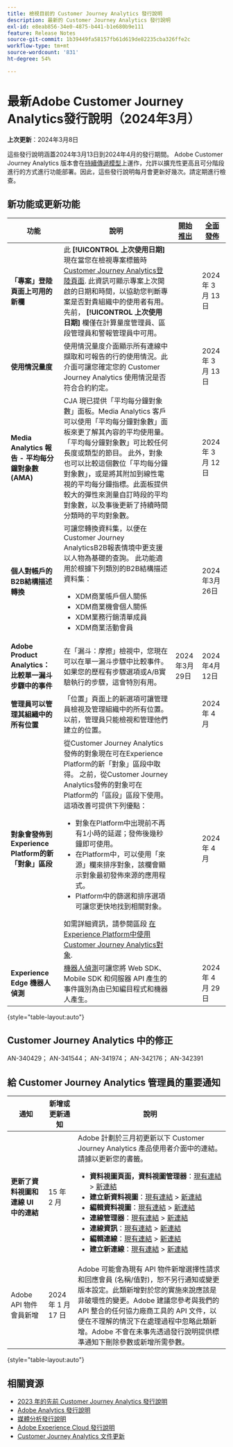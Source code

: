 ```yaml
---
title: 檢視目前的 Customer Journey Analytics 發行說明
description: 最新的 Customer Journey Analytics 發行說明
exl-id: e8eab856-34e0-4875-b441-b1e680b9e111
feature: Release Notes
source-git-commit: 1b39449fa58157fb61d619de82235cba326ffe2c
workflow-type: tm+mt
source-wordcount: '831'
ht-degree: 54%

---
```


# 最新Adobe Customer Journey Analytics發行說明（2024年3月）

**上次更新**：2024年3月8日

這些發行說明涵蓋2024年3月13日到2024年4月的發行期間。 Adobe Customer Journey Analytics 版本會在[持續傳遞模型](releases.md)上運作，允許以擴充性更高且可分階段進行的方式進行功能部署。因此，這些發行說明每月會更新好幾次。請定期進行檢查。

## 新功能或更新功能

| 功能 | 說明 | [開始推出](releases.md) | [全面發佈](releases.md) |
| ----------- | ---------- | ------- | ---- |
| **「專案」登陸頁面上可用的新欄** | 此 **[!UICONTROL 上次使用日期]** 現在當您在檢視專案標籤時 [Customer Journey Analytics登陸頁面](https://experienceleague.adobe.com/docs/analytics-platform/using/cja-overview/landing.html). 此資訊可顯示專案上次開啟的日期和時間，以協助您判斷專案是否對貴組織中的使用者有用。 先前， **[!UICONTROL 上次使用日期]** 欄僅在計算量度管理員、區段管理員和警報管理員中可用。 |  | 2024 年 3 月 13 日 |
| **使用情況量度** | 使用情況量度介面顯示所有連線中擷取和可報告的行的使用情況。此介面可讓您確定您的 Customer Journey Analytics 使用情況是否符合合約約定。 |  | 2024 年 3 月 13 日 |
| **Media Analytics 報告 - 平均每分鐘對象數 (AMA)** | CJA 現已提供「平均每分鐘對象數」面板。Media Analytics 客戶可以使用「平均每分鐘對象數」面板來更了解其內容的平均使用量。「平均每分鐘對象數」可比較任何長度或類型的節目。 此外，對象也可以比較這個數位「平均每分鐘對象數」，或是將其附加到線性電視的平均每分鐘指標。此面板提供較大的彈性來測量自訂時段的平均對象數，以及事後更新了持續時間分類時的平均對象數。 |  | 2024 年 3 月 12 日 |
| **個人對帳戶的B2B結構描述轉換** | 可讓您轉換資料集，以便在Customer Journey AnalyticsB2B報表情境中更支援以人物為基礎的查詢。 此功能適用於根據下列類別的B2B結構描述資料集：<ul><li>XDM商業帳戶個人關係</li><li>XDM商業機會個人關係</li><li>XDM業務行銷清單成員</li><li>XDM商業活動會員</li></ul> | | 2024年3月26日 |
| **Adobe Product Analytics：比較單一漏斗步驟中的事件** | 在「漏斗：摩擦」檢視中，您現在可以在單一漏斗步驟中比較事件。 如果您的歷程有步驟選項或A/B實驗執行的步驟，這會特別有用。 | 2024年3月29日 | 2024年4月12日 |
| **管理員可以管理其組織中的所有位置** | 「位置」頁面上的新選項可讓管理員檢視及管理組織中的所有位置。 以前，管理員只能檢視和管理他們建立的位置。 | | 2024 年 4 月 |
| **對象會發佈到Experience Platform的新「對象」區段** | 從Customer Journey Analytics發佈的對象現在可在Experience Platform的新「對象」區段中取得。 之前，從Customer Journey Analytics發佈的對象可在Platform的「區段」區段下使用。 這項改善可提供下列優點：<ul><li>對象在Platform中出現前不再有1小時的延遲；發佈後幾秒鐘即可使用。</li><li>在Platform中，可以使用「來源」欄來排序對象，該欄會顯示對象最初發佈來源的應用程式。</li><li>Platform中的篩選和排序選項可讓您更快地找到相關對象。</li></ul>如需詳細資訊，請參閱區段 [在Experience Platform中使用Customer Journey Analytics對象](https://experienceleague.adobe.com/docs/analytics-platform/using/cja-components/audiences/publish.html?lang=en#audiences-aep). |  | 2024 年 4 月 |
| **Experience Edge 機器人偵測** | [機器人偵測](https://experienceleague.adobe.com/docs/experience-platform/datastreams/bot-detection.html)可讓您將 Web SDK、Mobile SDK 和伺服器 API 產生的事件識別為由已知編目程式和機器人產生。 | | 2024 年 4 月 29 日 |

{style="table-layout:auto"}

## Customer Journey Analytics 中的修正

AN-340429； AN-341544； AN-341974； AN-342176； AN-342391

## 給 Customer Journey Analytics 管理員的重要通知

| 通知 | 新增或更新通知 | 說明 |
| --- | --- | --- |
| **更新了資料視圖和連線 UI 中的連結** | 15 年 2 月 | Adobe 計劃於三月初更新以下 Customer Journey Analytics 產品使用者介面中的連結。請據以更新您的書籤。<ul><li>**資料視圖頁面，資料視圖管理器**：[現有連結](https://experience.adobe.com/#/@aresstagevalidationco/platform/analytics/#/dataViewsCJA/manager) > [新連結](https://experience.adobe.com/#/@org/platform/analytics/#/apps/data-management/data-views)</li><li>**建立新資料視圖**：[現有連結](https://experience.adobe.com/#/@aresstagevalidationco/platform/analytics/#/dataViewsCJA/new) > [新連結](https://experience.adobe.com/#/@org/platform/analytics/#/apps/data-management/data-views/new)</li><li>**編輯資料視圖**：[現有連結](https://experience.adobe.com/#/@aresstagevalidationco/platform/analytics/#/dataViewsCJA/edit/dv_65b9f6eba2c6554743236e88) > [新連結](https://experience.adobe.com/#/@aresemeavalidationco/platform/analytics/#/apps/data-management/data-views/dv_62fde2e158324f2803c9e5d6/edit)</li><li>**連線管理器**：[現有連結](https://experience.adobe.com/#/@aresstagevalidationco/platform/analytics/#/connections2/manager) > [新連結](https://experience.adobe.com/#/@org/platform/analytics/#/apps/data-management/connections)</li><li>**連線資訊**：[現有連結](https://experience.adobe.com/#/@aresstagevalidationco/platform/analytics/#/connections2/view/dg_66749c92-784b-45bb-b114-e9e8377a2fc1) > [新連結](https://experience.adobe.com/#/@org/platform/analytics/#/apps/data-management/connections/dg_a2b297a6-9220-440d-a403-ee8fbf627cd8)</li><li>**編輯連線**：[現有連結](https://experience.adobe.com/#/@aresstagevalidationco/platform/analytics/#/connections2/edit/dg_66749c92-784b-45bb-b114-e9e8377a2fc1) > [新連結](https://experience.adobe.com/#/@org/platform/analytics/#/apps/data-management/connections/dg_a2b297a6-9220-440d-a403-ee8fbf627cd8/edit)</li><li>**建立新連線**：[現有連結](https://experience.adobe.com/#/@aresstagevalidationco/platform/analytics/#/connections2/new) > [新連結](https://experience.adobe.com/#/@org/platform/analytics/#/apps/data-management/connections/new/edit)</li></ul> |
| Adobe API 物件會員新增 | 2024 年 1 月 17 日 | Adobe 可能會為現有 API 物件新增選擇性請求和回應會員 (名稱/值對)，恕不另行通知或變更版本設定。此類新增對於您的實施來說應該是非破壞性的變更。Adobe 建議您參考與我們的 API 整合的任何協力廠商工具的 API 文件，以便在不理解的情況下在處理過程中忽略此類新增。Adobe 不會在未事先透過發行說明提供標準通知下刪除參數或新增所需參數。 |

{style="table-layout:auto"}

## 相關資源

* [2023 年的先前 Customer Journey Analytics 發行說明](/help/release-notes/2023.md)
* [Adobe Analytics 發行說明](https://experienceleague.adobe.com/docs/analytics/release-notes/latest.html?lang=zh-Hant)
* [媒體分析發行說明](https://experienceleague.adobe.com/docs/media-analytics/using/additional-resources/release-notes.html?lang=zh-Hant)
* [Adobe Experience Cloud 發行說明](https://experienceleague.adobe.com/docs/release-notes/experience-cloud/current.html?lang=zh-Hant)
* [Customer Journey Analytics 文件更新](/help/release-notes/doc-changes.md)

